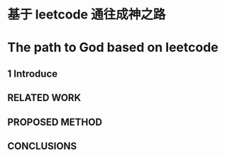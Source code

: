 # 基于 leetcode 通往成神之路
# The path to God based on leetcode


## 1 Introduce



## RELATED WORK


## PROPOSED METHOD

## CONCLUSIONS